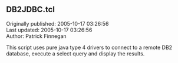 ## DB2JDBC.tcl  
Originally published: 2005-10-17 03:26:56  
Last updated: 2005-10-17 03:26:56  
Author: Patrick Finnegan  
  
This script uses pure java type 4 drivers to connect to a remote DB2 database, execute a select query and display the results.